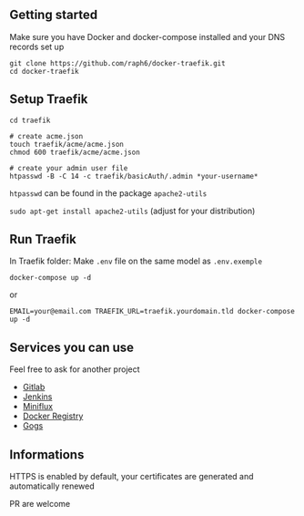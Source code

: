 ## Getting started

Make sure you have Docker and docker-compose installed and your DNS records set up

```shell
git clone https://github.com/raph6/docker-traefik.git
cd docker-traefik
```

## Setup Traefik
```shell
cd traefik

# create acme.json
touch traefik/acme/acme.json
chmod 600 traefik/acme/acme.json

# create your admin user file
htpasswd -B -C 14 -c traefik/basicAuth/.admin *your-username*
```

`htpasswd` can be found in the package `apache2-utils`

`sudo apt-get install apache2-utils` (adjust for your distribution)

## Run Traefik
In Traefik folder:
Make `.env` file on the same model as `.env.exemple`
```shell
docker-compose up -d
```

or

```shell
EMAIL=your@email.com TRAEFIK_URL=traefik.yourdomain.tld docker-compose up -d
```

## Services you can use

Feel free to ask for another project

- [Gitlab](gitlab)
- [Jenkins](jenkins)
- [Miniflux](miniflux)
- [Docker Registry](registry)
- [Gogs](gogs)


## Informations
HTTPS is enabled by default, your certificates are generated and automatically renewed

PR are welcome

